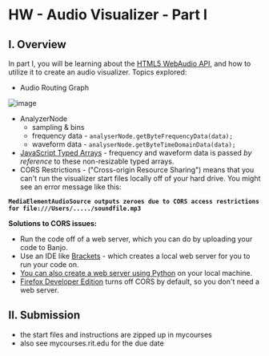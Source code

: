 # HW - Audio Visualizer - Part I

## I. Overview
In part I, you will be learning about the [HTML5 WebAudio API](https://developer.mozilla.org/en-US/docs/Web/API/Web_Audio_API), and how to utilize it to create an audio visualizer. Topics explored:
- Audio Routing Graph

![image](audio-routing-graph.jpg)

- AnalyzerNode
  - sampling & bins
  - frequency data - `analyserNode.getByteFrequencyData(data);`
  - waveform data  - `analyserNode.getByteTimeDomainData(data);`
- [JavaScript Typed Arrays](https://developer.mozilla.org/en-US/docs/Web/JavaScript/Typed_arrays) - frequency and waveform data is passed *by reference* to these non-resizable typed arrays.
- CORS Restrictions - ("Cross-origin Resource Sharing") means that you can't run the visualizer start files locally off of your hard drive. You might see an error message like this:

**`MediaElementAudioSource outputs zeroes due to CORS access restrictions for file:///Users/...../soundfile.mp3`**

**Solutions to CORS issues:**
- Run the code off of a web server, which you can do by uploading your code to Banjo.
- Use an IDE like [Brackets](http://brackets.io) - which creates a local web server for you to run your code on.
- [You can also create a web server using Python](https://developer.mozilla.org/en-US/docs/Learn/Common_questions/set_up_a_local_testing_server) on your local machine.
- [Firefox Developer Edition](https://www.mozilla.org/en-US/firefox/developer/) turns off CORS by default, so you don't need a web server.


  
## II. Submission
- the start files and instructions are zipped up in mycourses
- also see mycourses.rit.edu for the due date

